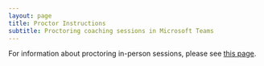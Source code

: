 ```yaml
---
layout: page
title: Proctor Instructions
subtitle: Proctoring coaching sessions in Microsoft Teams
---
```


For information about proctoring in-person sessions, please see [this page](parents).